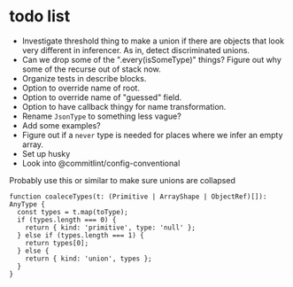 # todo list

- Investigate threshold thing to make a union if there are objects that look
  very different in inferencer. As in, detect discriminated unions.
- Can we drop some of the ".every(isSomeType)" things? Figure out why some of
  the recurse out of stack now.
- Organize tests in describe blocks.
- Option to override name of root.
- Option to override name of "guessed" field.
- Option to have callback thingy for name transformation.
- Rename `JsonType` to something less vague?
- Add some examples?
- Figure out if a `never` type is needed for places where we infer an empty
  array.
- Set up husky
- Look into @commitlint/config-conventional

Probably use this or similar to make sure unions are collapsed

```
function coaleceTypes(t: (Primitive | ArrayShape | ObjectRef)[]): AnyType {
  const types = t.map(toType);
  if (types.length === 0) {
    return { kind: 'primitive', type: 'null' };
  } else if (types.length === 1) {
    return types[0];
  } else {
    return { kind: 'union', types };
  }
}
```
